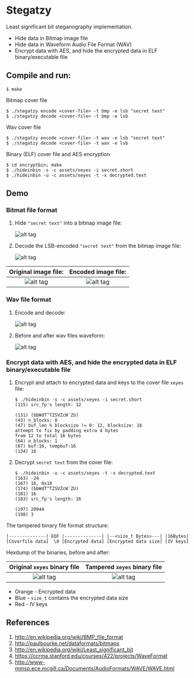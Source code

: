 Stegatzy
========
Least significant bit steganography implementation.

* Hide data in Bitmap image file
* Hide data in Waveform Audio File Format (WAV)
* Encrypt data with AES, and hide the encrypted data in ELF binary/executable file

Compile and run:
---------------

  ``` 
  $ make
  ```
  
Bitmap cover file
  ``` 
  $ ./stegatzy encode <cover-file> -t bmp -e lsb "secret text"
  $ ./stegatzy decode <cover-file> -t bmp -e lsb 
  ```
  
Wav cover file
  ``` 
  $ ./stegatzy encode <cover-file> -t wav -e lsb "secret text"
  $ ./stegatzy decode <cover-file> -t wav -e lsb 
  ```

Binary (ELF) cover file and AES encryption
  ``` 
  $ cd encryptbin; make
  $ ./hideinbin -s -c assets/xeyes -i secret.short
  $ ./hideinbin -u -c assets/xeyes -t -x decrypted.text
  ```

Demo
----
### Bitmat file format

1. Hide `"secret text"` into a bitmap image file:

    ![alt tag](https://raw.github.com/tzyluen/stegatzy/master/img/stegatzy-encode-bmp-lsb1.png)

2. Decode the LSB-encoded `"secret text"` from the bitmap image file:

    ![alt tag](https://raw.github.com/tzyluen/stegatzy/master/img/stegatzy-decode-bmp-lsb1.png)

Original image file:                   | Encoded image file:
:-------------------------------------:|:-------------------------------------:
![alt tag](https://raw.github.com/tzyluen/stegatzy/master/img/brucelee.before.bmp)  | ![alt tag](https://raw.github.com/tzyluen/stegatzy/master/img/brucelee.after.bmp)


### Wav file format

1. Encode and decode:

    ![alt tag](https://raw.github.com/tzyluen/stegatzy/master/img/stegatzy-encode-decode-wav-lsb1.png)

2. Before and after wav files waveform:

    ![alt tag](https://raw.github.com/tzyluen/stegatzy/master/img/stegatzy-wav-lsb-before-after.png)


### Encrypt data with AES, and hide the encrypted data in ELF binary/executable file

1. Encrypt and attach to encrypted data and keys to the cover file `xeyes` file:

    ```
    $ ./hideinbin -s -c assets/xeyes -i secret.short 
    (115) src_fp's length: 12

    (131) (bbWdT^TZSVZcW`ZU)
    (43) n_blocks: 0
    (47) buf_len % blocksize != 0: 12, blocksize: 16
    attempt to fix by padding extra 4 bytes
    from 12 to total 16 bytes
    (64) n_blocks: 1
    (67) buf:16, tempbuf:16
    (134) 16
    ```

2. Decrypt `secret text` from the cover file:

    ```
    $ ./hideinbin -u -c assets/xeyes -t -x decrypted.text
    (163) -24 
    (167) 16, 0x10
    (174) (bbWdT^TZSVZcW`ZU)
    (181) 16
    (183) src_fp's length: 16

    (197) 20944
    (198) 3
    ```


The tampered binary file format structure:
```
|--------------| EOF |--------------| |--<size_t Bytes>---| |16Bytes|
[Coverfile data]  \0 [Encrypted data] [Encrypted data size] [IV keys]
```

Hexdump of the binaries, before and after:

Original `xeyes` binary file           | Tampered `xeyes` binary file
:-------------------------------------:|:-------------------------------------:
![alt tag](https://raw.github.com/tzyluen/stegatzy/master/img/stegatzy-encryptbin-before.png)  | ![alt tag](https://raw.github.com/tzyluen/stegatzy/master/img/stegatzy-encryptbin-after.png)

* Orange - Encrypted data
* Blue - `size_t` contains the encrypted data size
* Red - IV keys


References
----------
1. http://en.wikipedia.org/wiki/BMP_file_format
2. http://paulbourke.net/dataformats/bitmaps
3. http://en.wikipedia.org/wiki/Least_significant_bit
4. https://ccrma.stanford.edu/courses/422/projects/WaveFormat
5. http://www-mmsp.ece.mcgill.ca/Documents/AudioFormats/WAVE/WAVE.html

